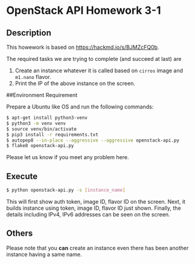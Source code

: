 OpenStack API Homework 3-1
===

## Description

This howework is based on https://hackmd.io/s/BJMZcFQ0b.

The required tasks we are trying to complete (and succeed at last) are

1. Create an instance whatever it is called based on `cirros`  image and `m1.nano` flavor.
2. Print the IP of the above instance on the screen.

##Environment Requirement

Prepare a Ubuntu like OS and run the following commands:

```bash
$ apt-get install python3-venv  
$ python3 -m venv venv  
$ source venv/bin/activate  
$ pip3 install -r requirements.txt  
$ autopep8 --in-place --aggressive --aggressive openstack-api.py
$ flake8 openstack-api.py
```

Please let us know if you meet any problem here.

## Execute

```bash
$ python openstack-api.py -s [instance_name]
```

This will first show auth token, image ID, flavor ID on the screen.
Next, it builds instance using token, image ID, flavor ID just shown. 
Finally, the details including IPv4, IPv6 addresses can be seen on the screen.

## Others

Please note that you **can** create an instance even there has been another instance having a same name.